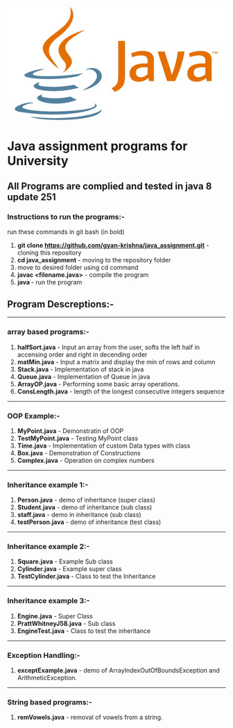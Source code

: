 ![java logo](images/java-logo.png)
# Java assignment programs for University

## All Programs are complied and tested in java 8 update 251
### Instructions to run the programs:-
run these commands in git bash (in bold)
  1. **git clone https://github.com/gyan-krishna/java_assignment.git** - cloning this repository
  2. **cd java_assignment** - moving to the repository folder
  3. move to desired folder using cd command
  4. **javac <filename.java>**  - compile the program
  5. **java <file name>**       - run the program

## Program Descreptions:-

-------------------------------------------------------------------------------------------------------------------------
### array based programs:-
1. **halfSort.java**     - Input an array from the user, softs the left half in accensing order and right in decending order
2. **matMin.java**       - Input a matrix and display the min of rows and column
3. **Stack.java**        - Implementation of stack in java
4. **Queue.java**        - Implementation of Queue in java
5. **ArrayOP.java**      - Performing some basic array operations.
6. **ConsLength.java**   - length of the longest consecutive integers sequence
-------------------------------------------------------------------------------------------------------------------------
### OOP Example:-
1. **MyPoint.java**      - Demonstratin of OOP
2. **TestMyPoint.java**  - Testing MyPoint class
3. **Time.java**         - Implementation of custom Data types with class
4. **Box.java**          - Demonstration of Constructions
5. **Complex.java**      - Operation on complex numbers
-------------------------------------------------------------------------------------------------------------------------
### Inheritance example 1:-
1. **Person.java**       - demo of inheritance (super class)
2. **Student.java**      - demo of inheritance (sub class)
3. **staff.java**        - demo in inheritance (sub class)
4. **testPerson.java**   - demo of inheritance (test class)
-------------------------------------------------------------------------------------------------------------------------
### Inheritance example 2:-
1. **Square.java**       - Example Sub class
2. **Cylinder.java**     - Example super class
3. **TestCylinder.java** - Class to test the Inheritance
-------------------------------------------------------------------------------------------------------------------------
### Inheritance example 3:-
1. **Engine.java**           - Super Class
2. **PrattWhitneyJ58.java**  - Sub class
3. **EngineTest.java**       - Class to test the inheritance
-------------------------------------------------------------------------------------------------------------------------
### Exception Handling:-
1. **exceptExample.java**    - demo of ArrayIndexOutOfBoundsException and ArithmeticException.
-------------------------------------------------------------------------------------------------------------------------
### String based programs:-
1. **remVowels.java**        - removal of vowels from a string.
